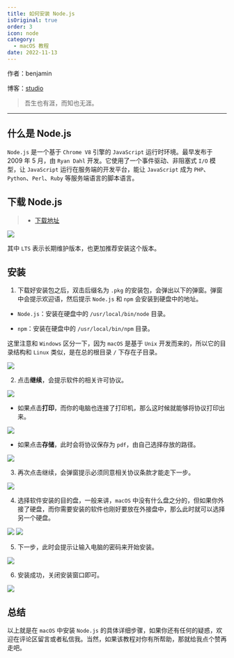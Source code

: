 ```yaml
---
title: 如何安装 Node.js
isOriginal: true
order: 3
icon: node
category:
  - macOS 教程
date: 2022-11-13
---
```


作者：benjamin

博客：[studio](https://benjam1n.eu.org)

> 吾生也有涯，而知也无涯。

---

## 什么是 Node.js

`Node.js` 是一个基于 `Chrome V8` 引擎的 `JavaScript` 运行时环境。最早发布于 2009 年 5 月，由 `Ryan Dahl` 开发。它使用了一个事件驱动、非阻塞式 `I/O` 模型，让 `JavaScript` 运行在服务端的开发平台，能让 `JavaScript` 成为 `PHP`、`Python`、`Perl`、`Ruby` 等服务端语言的脚本语言。

## 下载 Node.js

> - [下载地址](https://nodejs.org/zh-cn/)

![](./assets/20221113-nodejs-install/node-website.png)

其中 `LTS` 表示长期维护版本，也更加推荐安装这个版本。

## 安装

1. 下载好安装包之后，双击后缀名为 `.pkg` 的安装包，会弹出以下的弹窗。弹窗中会提示欢迎语，然后提示 `Node.js` 和 `npm` 会安装到硬盘中的地址。

- `Node.js`：安装在硬盘中的 `/usr/local/bin/node` 目录。

- `npm`：安装在硬盘中的 `/usr/local/bin/npm` 目录。

这里注意和 `Windows` 区分一下，因为 `macOS` 是基于 `Unix` 开发而来的，所以它的目录结构和 `Linux` 类似，是在总的根目录 `/` 下存在子目录。

![](./assets/20221113-nodejs-install/node-install.png)

2. 点击**继续**，会提示软件的相关许可协议。

![](./assets/20221113-nodejs-install/agree.png)

- 如果点击**打印**，而你的电脑也连接了打印机，那么这时候就能够将协议打印出来。

![](./assets/20221113-nodejs-install/print.png)

- 如果点击**存储**，此时会将协议保存为 `pdf`，由自己选择存放的路径。

![](./assets/20221113-nodejs-install/save-pdf.png)

3. 再次点击继续，会弹窗提示必须同意相关协议条款才能走下一步。

![](./assets/20221113-nodejs-install/continue.png)

4. 选择软件安装的目的盘，一般来讲，`macOS` 中没有什么盘之分的，但如果你外接了硬盘，而你需要安装的软件也刚好要放在外接盘中，那么此时就可以选择另一个硬盘。

![](./assets/20221113-nodejs-install/path-change.png)
![](./assets/20221113-nodejs-install/path-select.png)

5. 下一步，此时会提示让输入电脑的密码来开始安装。

![](./assets/20221113-nodejs-install/installing.png)

6. 安装成功，关闭安装窗口即可。

![](./assets/20221113-nodejs-install/finish.png)

## 总结

以上就是在 `macOS` 中安装 `Node.js` 的具体详细步骤，如果你还有任何的疑惑，欢迎在评论区留言或者私信我。当然，如果该教程对你有所帮助，那就给我点个赞再走吧。
